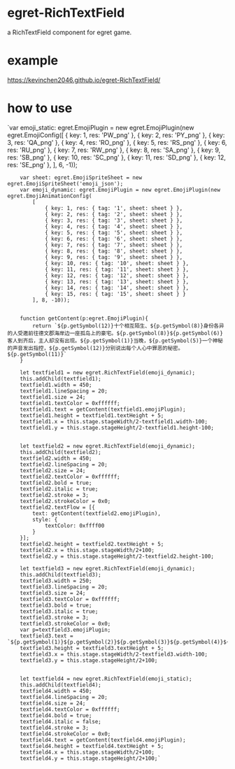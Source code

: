 # egret-RichTextField
  a RichTextField component for egret game.
# example
  https://kevinchen2046.github.io/egret-RichTextField/
# how to use
  `var emoji_static: egret.EmojiPlugin = new egret.EmojiPlugin(new egret.EmojiConfig([
            { key: 1, res: 'PW_png' },
            { key: 2, res: 'PY_png' },
            { key: 3, res: 'QA_png' },
            { key: 4, res: 'RO_png' },
            { key: 5, res: 'RS_png' },
            { key: 6, res: 'RU_png' },
            { key: 7, res: 'RW_png' },
            { key: 8, res: 'SA_png' },
            { key: 9, res: 'SB_png' },
            { key: 10, res: 'SC_png' },
            { key: 11, res: 'SD_png' },
            { key: 12, res: 'SE_png' },
        ], 6, -1));

        var sheet: egret.EmojiSpriteSheet = new egret.EmojiSpriteSheet('emoji_json');
        var emoji_dynamic: egret.EmojiPlugin = new egret.EmojiPlugin(new egret.EmojiAnimationConfig(
            [
                { key: 1, res: { tag: '1', sheet: sheet } },
                { key: 2, res: { tag: '2', sheet: sheet } },
                { key: 3, res: { tag: '3', sheet: sheet } },
                { key: 4, res: { tag: '4', sheet: sheet } },
                { key: 5, res: { tag: '5', sheet: sheet } },
                { key: 6, res: { tag: '6', sheet: sheet } },
                { key: 7, res: { tag: '7', sheet: sheet } },
                { key: 8, res: { tag: '8', sheet: sheet } },
                { key: 9, res: { tag: '9', sheet: sheet } },
                { key: 10, res: { tag: '10', sheet: sheet } },
                { key: 11, res: { tag: '11', sheet: sheet } },
                { key: 12, res: { tag: '12', sheet: sheet } },
                { key: 13, res: { tag: '13', sheet: sheet } },
                { key: 14, res: { tag: '14', sheet: sheet } },
                { key: 15, res: { tag: '15', sheet: sheet } }
            ], 8, -10));


        function getContent(p:egret.EmojiPlugin){
            return `${p.getSymbol(12)}十个相互陌生、${p.getSymbol(8)}身份各异的人受邀前往德文郡海岸边一座孤岛上的豪宅。${p.getSymbol(8)}${p.getSymbol(6)}客人到齐后，主人却没有出现。${p.getSymbol(1)}当晚，${p.getSymbol(5)}一个神秘的声音发出指控，${p.getSymbol(12)}分别说出每个人心中罪恶的秘密。${p.getSymbol(11)}`
        }

        let textfield1 = new egret.RichTextField(emoji_dynamic);
        this.addChild(textfield1);
        textfield1.width = 450;
        textfield1.lineSpacing = 20;
        textfield1.size = 24;
        textfield1.textColor = 0xffffff;
        textfield1.text = getContent(textfield1.emojiPlugin);
        textfield1.height = textfield1.textHeight + 5;
        textfield1.x = this.stage.stageWidth/2-textfield1.width-100;
        textfield1.y = this.stage.stageHeight/2-textfield1.height-100;
        

        let textfield2 = new egret.RichTextField(emoji_dynamic);
        this.addChild(textfield2);
        textfield2.width = 450;
        textfield2.lineSpacing = 20;
        textfield2.size = 24;
        textfield2.textColor = 0xffffff;
        textfield2.bold = true;
        textfield2.italic = true;
        textfield2.stroke = 3;
        textfield2.strokeColor = 0x0;
        textfield2.textFlow = [{
            text: getContent(textfield2.emojiPlugin),
            style: {
                textColor: 0xffff00
            }
        }];
        textfield2.height = textfield2.textHeight + 5;
        textfield2.x = this.stage.stageWidth/2+100;
        textfield2.y = this.stage.stageHeight/2-textfield2.height-100;

        let textfield3 = new egret.RichTextField(emoji_dynamic);
        this.addChild(textfield3);
        textfield3.width = 250;
        textfield3.lineSpacing = 20;
        textfield3.size = 24;
        textfield3.textColor = 0xffffff;
        textfield3.bold = true;
        textfield3.italic = true;
        textfield3.stroke = 3;
        textfield3.strokeColor = 0x0;
        var p=textfield3.emojiPlugin;
        textfield3.text = `${p.getSymbol(1)}${p.getSymbol(2)}${p.getSymbol(3)}${p.getSymbol(4)}${p.getSymbol(5)}${p.getSymbol(6)}${p.getSymbol(7)}${p.getSymbol(8)}${p.getSymbol(9)}${p.getSymbol(10)}${p.getSymbol(11)}${p.getSymbol(12)}${p.getSymbol(13)}${p.getSymbol(14)}${p.getSymbol(15)}`;
        textfield3.height = textfield3.textHeight + 5;
        textfield3.x = this.stage.stageWidth/2-textfield3.width-100;
        textfield3.y = this.stage.stageHeight/2+100;


        let textfield4 = new egret.RichTextField(emoji_static);
        this.addChild(textfield4);
        textfield4.width = 450;
        textfield4.lineSpacing = 20;
        textfield4.size = 24;
        textfield4.textColor = 0xffffff;
        textfield4.bold = true;
        textfield4.italic = false;
        textfield4.stroke = 3;
        textfield4.strokeColor = 0x0;
        textfield4.text = getContent(textfield4.emojiPlugin);
        textfield4.height = textfield4.textHeight + 5;
        textfield4.x = this.stage.stageWidth/2+100;
        textfield4.y = this.stage.stageHeight/2+100;`
